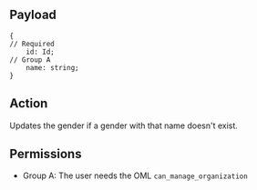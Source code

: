## Payload
```
{
// Required
    id: Id;
// Group A
    name: string;
}
```

## Action
Updates the gender if a gender with that name doesn't exist.

## Permissions
- Group A: The user needs the OML `can_manage_organization`
